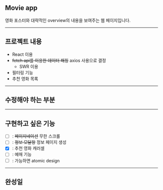 ## Movie app

영화 포스터와 대략적인 overview의 내용을 보여주는 웹 페이지입니다.

---

## 프로젝트 내용

- React 이용
- ~~fetch api를 이용한 데이터 패칭~~ axios 사용으로 결정
  - SWR 이용
- 필터링 기능
- 추천 영화 목록

---

## 수정해야 하는 부분

---

## 구현하고 싶은 기능

- [ ] : ~~페이지네이션~~ 무한 스크롤
- [ ] : ~~정보 모달창~~ 정보 페이지 생성
- [x] : 추천 영화 캐러셀
- [ ] : 예매 기능
- [ ] : 가능하면 atomic design

---

## 완성일
